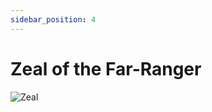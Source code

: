 ```yaml
---
sidebar_position: 4
---
```


# Zeal of the Far-Ranger

![Zeal](https://vwiki.valorserver.com/api/item/picture/zeal%20of%20the%20far-ranger)
